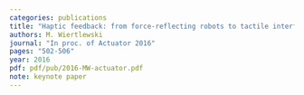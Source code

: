```yaml
---
categories: publications
title: "Haptic feedback: from force-reflecting robots to tactile interfaces"
authors: M. Wiertlewski
journal: "In proc. of Actuator 2016"
pages: "502-506"
year: 2016
pdf: pdf/pub/2016-MW-actuator.pdf
note: keynote paper
---
```

